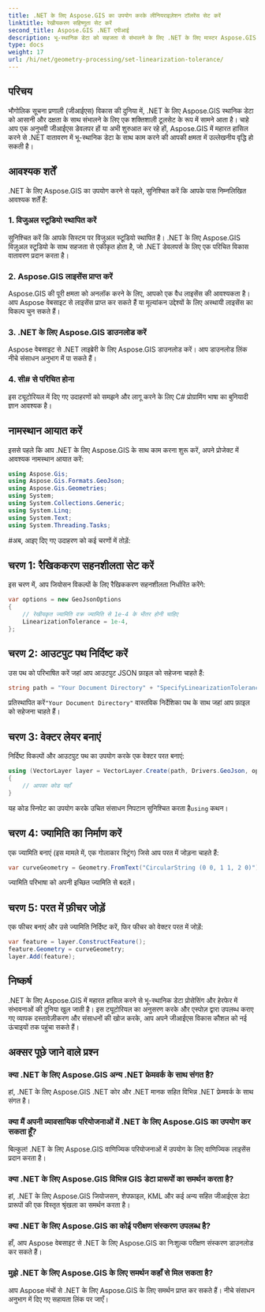 ```yaml
---
title: .NET के लिए Aspose.GIS का उपयोग करके लीनियराइज़ेशन टॉलरेंस सेट करें
linktitle: रेखीयकरण सहिष्णुता सेट करें
second_title: Aspose.GIS .NET एपीआई
description: भू-स्थानिक डेटा को सहजता से संभालने के लिए .NET के लिए मास्टर Aspose.GIS। इस चरण-दर-चरण ट्यूटोरियल का पालन करें और .NET में GIS विकास की पूरी क्षमता को अनलॉक करें।
type: docs
weight: 17
url: /hi/net/geometry-processing/set-linearization-tolerance/
---
```

## परिचय
भौगोलिक सूचना प्रणाली (जीआईएस) विकास की दुनिया में, .NET के लिए Aspose.GIS स्थानिक डेटा को आसानी और दक्षता के साथ संभालने के लिए एक शक्तिशाली टूलसेट के रूप में सामने आता है। चाहे आप एक अनुभवी जीआईएस डेवलपर हों या अभी शुरुआत कर रहे हों, Aspose.GIS में महारत हासिल करने से .NET वातावरण में भू-स्थानिक डेटा के साथ काम करने की आपकी क्षमता में उल्लेखनीय वृद्धि हो सकती है।
## आवश्यक शर्तें
.NET के लिए Aspose.GIS का उपयोग करने से पहले, सुनिश्चित करें कि आपके पास निम्नलिखित आवश्यक शर्तें हैं:
### 1. विजुअल स्टूडियो स्थापित करें
सुनिश्चित करें कि आपके सिस्टम पर विजुअल स्टूडियो स्थापित है। .NET के लिए Aspose.GIS विज़ुअल स्टूडियो के साथ सहजता से एकीकृत होता है, जो .NET डेवलपर्स के लिए एक परिचित विकास वातावरण प्रदान करता है।
### 2. Aspose.GIS लाइसेंस प्राप्त करें
Aspose.GIS की पूरी क्षमता को अनलॉक करने के लिए, आपको एक वैध लाइसेंस की आवश्यकता है। आप Aspose वेबसाइट से लाइसेंस प्राप्त कर सकते हैं या मूल्यांकन उद्देश्यों के लिए अस्थायी लाइसेंस का विकल्प चुन सकते हैं।
### 3. .NET के लिए Aspose.GIS डाउनलोड करें
Aspose वेबसाइट से .NET लाइब्रेरी के लिए Aspose.GIS डाउनलोड करें। आप डाउनलोड लिंक नीचे संसाधन अनुभाग में पा सकते हैं।
### 4. सी# से परिचित होना
इस ट्यूटोरियल में दिए गए उदाहरणों को समझने और लागू करने के लिए C# प्रोग्रामिंग भाषा का बुनियादी ज्ञान आवश्यक है।

## नामस्थान आयात करें
इससे पहले कि आप .NET के लिए Aspose.GIS के साथ काम करना शुरू करें, अपने प्रोजेक्ट में आवश्यक नामस्थान आयात करें:
```csharp
using Aspose.Gis;
using Aspose.Gis.Formats.GeoJson;
using Aspose.Gis.Geometries;
using System;
using System.Collections.Generic;
using System.Linq;
using System.Text;
using System.Threading.Tasks;
```
#अब, आइए दिए गए उदाहरण को कई चरणों में तोड़ें:
## चरण 1: रैखिककरण सहनशीलता सेट करें
इस चरण में, आप जियोसन विकल्पों के लिए रैखिककरण सहनशीलता निर्धारित करेंगे:
```csharp
var options = new GeoJsonOptions
{
    // रेखीयकृत ज्यामिति वक्र ज्यामिति से 1e-4 के भीतर होनी चाहिए
    LinearizationTolerance = 1e-4,
};
```
## चरण 2: आउटपुट पथ निर्दिष्ट करें
उस पथ को परिभाषित करें जहां आप आउटपुट JSON फ़ाइल को सहेजना चाहते हैं:
```csharp
string path = "Your Document Directory" + "SpecifyLinearizationTolerance_out.json";
```
 प्रतिस्थापित करें`"Your Document Directory"` वास्तविक निर्देशिका पथ के साथ जहां आप फ़ाइल को सहेजना चाहते हैं।
## चरण 3: वेक्टर लेयर बनाएं
निर्दिष्ट विकल्पों और आउटपुट पथ का उपयोग करके एक वेक्टर परत बनाएं:
```csharp
using (VectorLayer layer = VectorLayer.Create(path, Drivers.GeoJson, options))
{
    // आपका कोड यहाँ
}
```
 यह कोड स्निपेट का उपयोग करके उचित संसाधन निपटान सुनिश्चित करता है`using` कथन।
## चरण 4: ज्यामिति का निर्माण करें
एक ज्यामिति बनाएं (इस मामले में, एक गोलाकार स्ट्रिंग) जिसे आप परत में जोड़ना चाहते हैं:
```csharp
var curveGeometry = Geometry.FromText("CircularString (0 0, 1 1, 2 0)");
```
ज्यामिति परिभाषा को अपनी इच्छित ज्यामिति से बदलें।
## चरण 5: परत में फ़ीचर जोड़ें
एक फीचर बनाएं और उसे ज्यामिति निर्दिष्ट करें, फिर फीचर को वेक्टर परत में जोड़ें:
```csharp
var feature = layer.ConstructFeature();
feature.Geometry = curveGeometry;
layer.Add(feature);
```

## निष्कर्ष
.NET के लिए Aspose.GIS में महारत हासिल करने से भू-स्थानिक डेटा प्रोसेसिंग और हेरफेर में संभावनाओं की दुनिया खुल जाती है। इस ट्यूटोरियल का अनुसरण करके और एस्पोज़ द्वारा उपलब्ध कराए गए व्यापक दस्तावेज़ीकरण और संसाधनों की खोज करके, आप अपने जीआईएस विकास कौशल को नई ऊंचाइयों तक पहुंचा सकते हैं।
## अक्सर पूछे जाने वाले प्रश्न
### क्या .NET के लिए Aspose.GIS अन्य .NET फ्रेमवर्क के साथ संगत है?
हां, .NET के लिए Aspose.GIS .NET कोर और .NET मानक सहित विभिन्न .NET फ्रेमवर्क के साथ संगत है।
### क्या मैं अपनी व्यावसायिक परियोजनाओं में .NET के लिए Aspose.GIS का उपयोग कर सकता हूँ?
बिल्कुल! .NET के लिए Aspose.GIS वाणिज्यिक परियोजनाओं में उपयोग के लिए वाणिज्यिक लाइसेंस प्रदान करता है।
### क्या .NET के लिए Aspose.GIS विभिन्न GIS डेटा प्रारूपों का समर्थन करता है?
हां, .NET के लिए Aspose.GIS जियोजसन, शेपफाइल, KML और कई अन्य सहित जीआईएस डेटा प्रारूपों की एक विस्तृत श्रृंखला का समर्थन करता है।
### क्या .NET के लिए Aspose.GIS का कोई परीक्षण संस्करण उपलब्ध है?
हाँ, आप Aspose वेबसाइट से .NET के लिए Aspose.GIS का निःशुल्क परीक्षण संस्करण डाउनलोड कर सकते हैं।
### मुझे .NET के लिए Aspose.GIS के लिए समर्थन कहाँ से मिल सकता है?
आप Aspose मंचों से .NET के लिए Aspose.GIS के लिए समर्थन प्राप्त कर सकते हैं। नीचे संसाधन अनुभाग में दिए गए सहायता लिंक पर जाएँ।